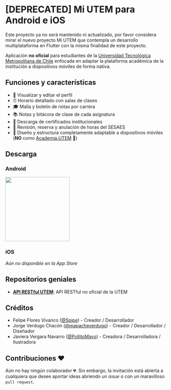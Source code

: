 # [DEPRECATED] Mi UTEM para Android e iOS
Este proyecto ya no será mantenido ni actualizado, por favor considera mirar el nuevo proyecto Mi UTEM que contempla un desarrollo multiplataforma en Flutter con la misma finalidad de este proyecto.

Aplicación **no oficial** para estudiantes de la [Universidad Tecnológica Metropolitana de Chile](https://www.utem.cl/) enfocada en adaptar la plataforma académica de la institución a dispositivos móviles de forma nativa.

## Funciones y características
* 💁 Visualizar y editar el perfil
* ⏰ Horario detallado con salas de clases
* 🎓 Malla y boletín de notas por carrera
* 📚 Notas y bitácora de clase de cada asignatura
* 📃 Descarga de certificados institucionales
* 🏥 Revisión, reserva y anulación de horas del SESAES
* 📱 Diseño y estructura completamente adaptable a dispositivos móviles (**NO** como [Academia.UTEM](https://academia.utem.cl/ "Academia UTEM") 🤭)

## Descarga
### Android

[<img src="https://user-images.githubusercontent.com/16374322/51219825-7041a700-1911-11e9-8b6f-39d92ddedc3d.png" width="200" />](https://play.google.com/store/apps/details?id=cl.inndev.miutem&pcampaignid=MKT-Other-global-all-co-prtnr-py-PartBadge-Mar2515-1 "Disponible en Google Play")

### iOS

*Aún no disponible en la App Store*

## Repositorios geniales
* [**API RESTful UTEM**](https://github.com/mapacheverdugo/api-utem "Repositorio de GitHub de API RESTful UTEM"): API RESTful no oficial de la UTEM

## Créditos
* Felipe Flores Vivanco ([@Spipe](https://github.com/spipe "GitHub de Felipe Flores Vivanco")) - Creador / Desarrollador
* Jorge Verdugo Chacón ([@mapacheverdugo](https://github.com/mapacheverdugo/ "GitHub de Jorge Verdugo Chacón")) - Creador / Desarrollador / Diseñador
* Javiera Vergara Navarro ([@PollitoMayo](https://github.com/pollitomayo/ "GitHub de Javiera Vergara Navarro")) - Creadora / Desarrolladora / Ilustradora

## Contribuciones ❤️
Aún no hay ningún colaborador 💔. Sin embargo, la invitación está abierta a cualquiera que desee aportar ideas abriendo un *issue* o con un maravilloso `pull request`.

